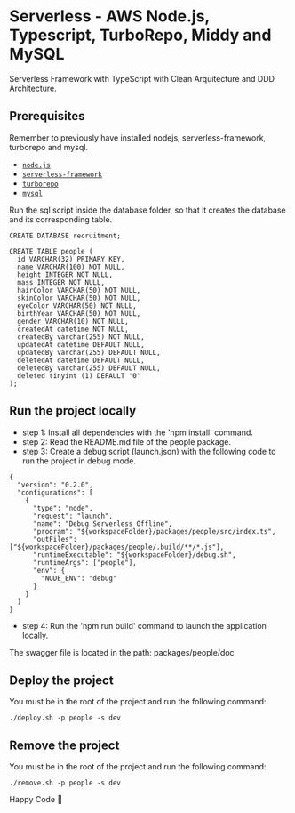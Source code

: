 # Serverless - AWS Node.js, Typescript, TurboRepo, Middy and MySQL

Serverless Framework with TypeScript with Clean Arquitecture and DDD Architecture.

## Prerequisites

Remember to previously have installed nodejs, serverless-framework, turborepo and mysql.

- [`node.js`](https://nodejs.org)
- [`serverless-framework`](https://github.com/serverless/serverless)
- [`turborepo`](https://turbo.build/)
- [`mysql`](https://sidorares.github.io/node-mysql2/docs)

Run the sql script inside the database folder, so that it creates the database and its corresponding table.

```
CREATE DATABASE recruitment;

CREATE TABLE people (
  id VARCHAR(32) PRIMARY KEY,
  name VARCHAR(100) NOT NULL,
  height INTEGER NOT NULL,
  mass INTEGER NOT NULL,
  hairColor VARCHAR(50) NOT NULL,
  skinColor VARCHAR(50) NOT NULL,
  eyeColor VARCHAR(50) NOT NULL,
  birthYear VARCHAR(50) NOT NULL,
  gender VARCHAR(10) NOT NULL,
  createdAt datetime NOT NULL,
  createdBy varchar(255) NOT NULL,
  updatedAt datetime DEFAULT NULL,
  updatedBy varchar(255) DEFAULT NULL,
  deletedAt datetime DEFAULT NULL,
  deletedBy varchar(255) DEFAULT NULL,
  deleted tinyint (1) DEFAULT '0'
);

```

## Run the project locally

- step 1: Install all dependencies with the 'npm install' command.
- step 2: Read the README.md file of the people package.
- step 3: Create a debug script (launch.json) with the following code to run the project in debug mode.

```
{
  "version": "0.2.0",
  "configurations": [
    {
      "type": "node",
      "request": "launch",
      "name": "Debug Serverless Offline",
      "program": "${workspaceFolder}/packages/people/src/index.ts",
      "outFiles": ["${workspaceFolder}/packages/people/.build/**/*.js"],
      "runtimeExecutable": "${workspaceFolder}/debug.sh",
      "runtimeArgs": ["people"],
      "env": {
        "NODE_ENV": "debug"
      }
    }
  ]
}
```

- step 4: Run the 'npm run build' command to launch the application locally.

The swagger file is located in the path: packages/people/doc

## Deploy the project

You must be in the root of the project and run the following command:

```
./deploy.sh -p people -s dev
```

## Remove the project

You must be in the root of the project and run the following command:

```
./remove.sh -p people -s dev
```

Happy Code 🎸
